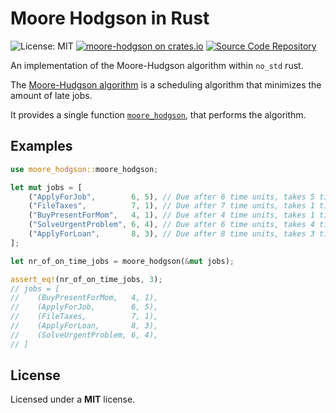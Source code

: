 # Moore Hodgson in Rust
![License: MIT](https://img.shields.io/badge/license-MIT-blue) [![moore-hodgson on crates.io](https://img.shields.io/crates/v/moore-hodgson)](https://crates.io/crates/moore-hodgson) [![Source Code Repository](https://img.shields.io/badge/Code-On%20GitHub-blue?logo=GitHub)](https://github.com/coastalwhite/moore-hodgson)

An implementation of the Moore-Hudgson algorithm within `no_std` rust.

The [Moore-Hudgson algorithm][__link0] is a scheduling algorithm that minimizes the amount of late jobs.

It provides a single function [`moore_hodgson`][__link1], that performs the algorithm.


## Examples


```rust
use moore_hodgson::moore_hodgson;

let mut jobs = [
    ("ApplyForJob",        6, 5), // Due after 6 time units, takes 5 time units
    ("FileTaxes",          7, 1), // Due after 7 time units, takes 1 time unit
    ("BuyPresentForMom",   4, 1), // Due after 4 time units, takes 1 time unit
    ("SolveUrgentProblem", 6, 4), // Due after 6 time units, takes 4 time units
    ("ApplyForLoan",       8, 3), // Due after 8 time units, takes 3 time units
];

let nr_of_on_time_jobs = moore_hodgson(&mut jobs);

assert_eq!(nr_of_on_time_jobs, 3);
// jobs = [
//    (BuyPresentForMom,   4, 1),
//    (ApplyForJob,        6, 5),
//    (FileTaxes,          7, 1),
//    (ApplyForLoan,       8, 3),
//    (SolveUrgentProblem, 6, 4),
// ]
```


## License

Licensed under a **MIT** license.


 [__link0]: https://www.bsraya.com/portfolio/moore-hodgson-algorithm/
 [__link1]: https://docs.rs/moore-hodgson/0.1.0/moore_hodgson/?search=moore_hodgson::moore_hodgson
